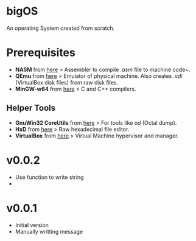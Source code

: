 # bigOS
An operating System created from scratch.

# Prerequisites
- **NASM** from [here](http://www.nasm.us/) > Assembler to compile *.asm* file to machine code~.
- **QEmu** from [here](https://www.qemu.org/) > Emulator of physical machine. Also creates *.vdi* (VirtualBox disk files) from raw disk files.
- **MinGW-w64** from [here](http://mingw-w64.org/doku.php/download) > C and C++ compilers.

## Helper Tools
- **GnuWin32 CoreUtils** from [here](http://gnuwin32.sourceforge.net/packages/coreutils.htm) > For tools like *od* (Octal dump).
- **HxD** from [here](https://mh-nexus.de/en/downloads.php?product=HxD) > Raw hexadecimal file editor.
- **VirtualBox** from [here](https://www.virtualbox.org/) > Virtual Machine hypervisor and manager.

# v0.0.2
- Use function to write string
- 
# v0.0.1
- Initial version
- Manually writting message